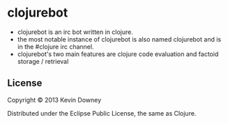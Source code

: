 # clojurebot

 - clojurebot is an irc bot written in clojure.
 - the most notable instance of clojurebot is also named clojurebot
   and is in the #clojure irc channel.
 - clojurebot's two main features are clojure code evaluation and
   factoid storage / retrieval

## License

Copyright © 2013 Kevin Downey

Distributed under the Eclipse Public License, the same as Clojure.
